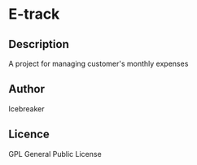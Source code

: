 # E-track
## Description
A project for managing customer's monthly expenses
## Author
Icebreaker
## Licence
GPL General Public License